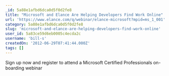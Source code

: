 ```yaml
---
_id: 5a88e1afbd6dca0d5f0d2fe8
title: "Microsoft and Elance Are Helping Developers Find Work Online"
url: 'https://www.elance.com/q/webinar/elance-microsoft?mpid=ms_1_001'
category: 5a88e1afbd6dca0d5f0d2fe8
slug: 'microsoft-and-elance-are-helping-developers-find-work-online'
user_id: 5a83ce59d6eb0005c4ecda2c
username: 'bill-s'
createdOn: '2012-06-29T07:41:44.000Z'
tags: []
---
```


Sign up now and register to attend a Microsoft Certified Professionals on-boarding webinar
